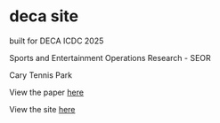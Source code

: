 # deca site
built for DECA ICDC 2025

Sports and Entertainment Operations Research - SEOR

Cary Tennis Park

View the paper [here](https://deca2025.s3.us-east-1.amazonaws.com/SEOR_NC_Chauhan_Nawal_WE.pdf)

View the site [here](https://deca2025.vercel.app)
